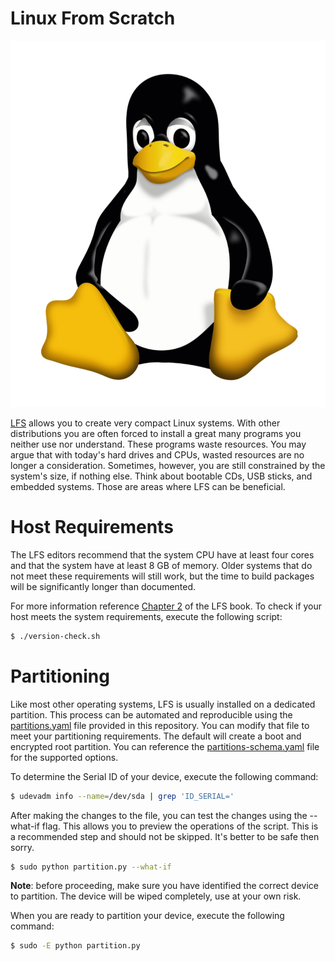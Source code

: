# Linux From Scratch

![Linux Log](img/linux.png)

[LFS](https://www.linuxfromscratch.org) allows you to create very compact Linux systems. With other distributions you are often forced to install a great many programs you neither use nor understand. These programs waste resources. You may argue that with today's hard drives and CPUs, wasted resources are no longer a consideration. Sometimes, however, you are still constrained by the system's size, if nothing else. Think about bootable CDs, USB sticks, and embedded systems. Those are areas where LFS can be beneficial.

# Host Requirements

The LFS editors recommend that the system CPU have at least four cores and that the system have at least 8 GB of memory. Older systems that do not meet these requirements will still work, but the time to build packages will be significantly longer than documented.

For more information reference [Chapter 2](https://tinyurl.com/lfs-ch02) of the LFS book.
To check if your host meets the system requirements, execute the following script:

```sh
$ ./version-check.sh
```

# Partitioning

Like most other operating systems, LFS is usually installed on a dedicated partition. This
process can be automated and reproducible using the [partitions.yaml](./partitions.yaml) file
provided in this repository. You can modify that file to meet your partitioning requirements.
The default will create a boot and encrypted root partition. You can reference the
[partitions-schema.yaml](./partitions-schema.yaml) file for the supported options.

To determine the Serial ID of your device, execute the following command:

```sh
$ udevadm info --name=/dev/sda | grep 'ID_SERIAL='
```

After making the changes to the file, you can test the changes using the --what-if flag.
This allows you to preview the operations of the script. This is a recommended step and
should not be skipped. It's better to be safe then sorry.

```sh
$ sudo python partition.py --what-if
```

**Note**: before proceeding, make sure you have identified the correct device to partition.
The device will be wiped completely, use at your own risk.

When you are ready to partition your device, execute the following command:

```sh
$ sudo -E python partition.py
```
